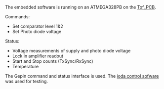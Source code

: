 The embedded software is running on an ATMEGA328PB on the [Tof_PCB](https://github.com/plex1/Tof_PCB).

Commands:
- Set comparator level 1&2
- Set Photo diode voltage

Status:
-	Voltage measurements of supply and photo diode voltage
-	Lock in amplifier readout
-	Start and Stop counts (TxSync/RxSync)
-	Temperature

The Gepin command and status interface is used.
The [ioda control sofware](https://github.com/plex1/ioda_control_sw) was used for testing.
